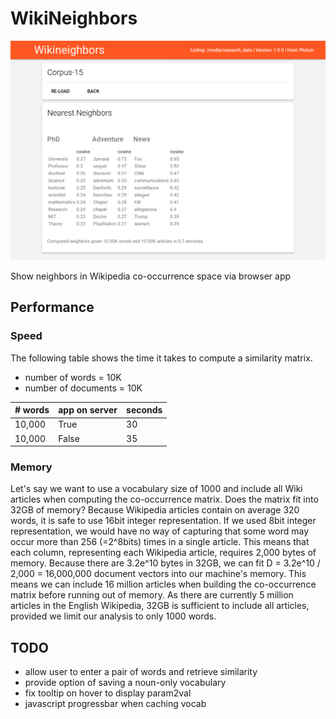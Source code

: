 # WikiNeighbors

![Example Screenshot](example.png)

Show neighbors in Wikipedia co-occurrence space via browser app

## Performance

### Speed

The following table shows the time it takes to compute a similarity matrix.

* number of words = 10K
* number of documents = 10K

| # words | app on server  | seconds |
|---------|----------------|---------|
| 10,000  | True           | 30      |
| 10,000  | False          | 35      |

### Memory

Let's say we want to use a vocabulary size of 1000 and include all Wiki articles when computing the co-occurrence matrix.
Does the matrix fit into 32GB of memory?
Because Wikipedia articles contain on average 320 words, it is safe to use 16bit integer representation.
If we used 8bit integer representation, we would have no way of capturing that some word may occur more than 256 (=2^8bits) times in a single article.
This means that each column, representing each Wikipedia article, requires 2,000 bytes of memory. 
Because there are 3.2e^10 bytes in 32GB, we can fit D = 3.2e^10 / 2,000 = 16,000,000 document vectors into our machine's memory. 
This means we can include 16 million articles when building the co-occurrence matrix before running out of memory.
As there are currently 5 million articles in the English Wikipedia, 32GB is sufficient to include all articles, provided we limit our analysis to only 1000 words.

## TODO

* allow user to enter a pair of words and retrieve similarity
* provide option of saving a noun-only vocabulary
* fix tooltip on hover to display param2val
* javascript progressbar when caching vocab
